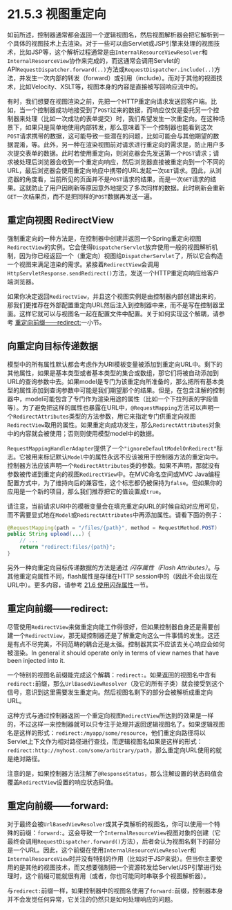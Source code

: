 # 21.5.3 视图重定向

如前所述，控制器通常都会返回一个逻辑视图名，然后视图解析器会把它解析到一个具体的视图技术上去渲染。对于一些可以由Servlet或JSP引擎来处理的视图技术，比如JSP等，这个解析过程通常是由`InternalResourceViewResolver`和`InternalResourceView`协作来完成的，而这通常会调用Servlet的API`RequestDispatcher.forward(..)`方法或`RequestDispatcher.include(..)`方法，并发生一次内部的转发（forward）或引用（include）。而对于其他的视图技术，比如Velocity、XSLT等，视图本身的内容是直接被写回响应流中的。

有时，我们想要在视图渲染之前，先把一个HTTP重定向请求发送回客户端。比如，当一个控制器成功地接受到了`POST`过来的数据，而响应仅仅是委托另一个控制器来处理（比如一次成功的表单提交）时，我们希望发生一次重定向。在这种场景下，如果只是简单地使用内部转发，那么意味着下一个控制器也能看到这次`POST`请求携带的数据，这可能导致一些潜在的问题，比如可能会与其他期望的数据混淆，等。此外，另一种在渲染视图前对请求进行重定向的需求是，防止用户多次提交表单的数据。此时若使用重定向，则浏览器会先发送第一个`POST`请求；请求被处理后浏览器会收到一个重定向响应，然后浏览器直接被重定向到一个不同的URL，最后浏览器会使用重定向响应中携带的URL发起一次`GET`请求。因此，从浏览器的角度看，当前所见的页面并不是`POST`请求的结果，而是一次`GET`请求的结果。这就防止了用户因刷新等原因意外地提交了多次同样的数据。此时刷新会重新`GET`一次结果页，而不是把同样的`POST`数据再发送一遍。

## 重定向视图 RedirectView

强制重定向的一种方法是，在控制器中创建并返回一个Spring重定向视图`RedirectView`的实例。它会使得`DispatcherServlet`放弃使用一般的视图解析机制，因为你已经返回一个（重定向）视图给`DispatcherServlet`了，所以它会构造一个视图来满足渲染的需求。紧接着`RedirectView`会调用`HttpServletResponse.sendRedirect()`方法，发送一个HTTP重定向响应给客户端浏览器。

如果你决定返回`RedirectView`，并且这个视图实例是由控制器内部创建出来的，那我们更推荐在外部配置重定向URL然后注入到控制器中来，而不是写在控制器里面。这样它就可以与视图名一起在配置文件中配置。关于如何实现这个解耦，请参考 [重定向前缀——redirect:](http://docs.spring.io/spring-framework/docs/4.2.4.RELEASE/spring-framework-reference/html/mvc.html#mvc-redirecting-redirect-prefix "The redirect: prefix")一小节。

## 向重定向目标传递数据

模型中的所有属性默认都会考虑作为URI模板变量被添加到重定向URL中。剩下的其他属性，如果是基本类型或者基本类型的集合或数组，那它们将被自动添加到URL的查询参数中去。如果model是专门为该重定向所准备的，那么把所有基本类型的属性添加到查询参数中可能是我们期望那个的结果。但是，在包含注解的控制器中，model可能包含了专门作为渲染用途的属性（比如一个下拉列表的字段值等）。为了避免把这样的属性也暴露在URL中，`@RequestMapping`方法可以声明一个`RedirectAttributes`类型的方法参数，用它来指定专门供重定向视图`RedirectView`取用的属性。如果重定向成功发生，那么`RedirectAttributes`对象中的内容就会被使用；否则则使用模型model中的数据。

`RequestMappingHandlerAdapter`提供了一个`"ignoreDefaultModelOnRedirect"`标志。它被用来标记默认`Model`中的属性永远不应该被用于控制器方法的重定向中。控制器方法应该声明一个`RedirectAttributes`类的参数。如果不声明，那就没有参数被传递到重定向的视图`RedirectView`中。在MVC命名空间或MVC Java编程配置方式中，为了维持向后的兼容性，这个标志都仍被保持为`false`。但如果你的应用是一个新的项目，那么我们推荐把它的值设置成`true`。

请注意，当前请求URI中的模板变量会在填充重定向URL的时候自动对应用可见，而不需要显式地在`Model`或`RedirectAttributes`中再添加属性。请看下面的例子：

```java
@RequestMapping(path = "/files/{path}", method = RequestMethod.POST)
public String upload(...) {
    // ...
    return "redirect:files/{path}";
}
```

另外一种向重定向目标传递数据的方法是通过 _闪存属性（Flash Attributes）_。与其他重定向属性不同，flash属性是存储在HTTP session中的（因此不会出现在URL中）。更多内容，请参考 [21.6 使用闪存属性](http://docs.spring.io/spring-framework/docs/4.2.4.RELEASE/spring-framework-reference/html/mvc.html#mvc-flash-attributes "21.6 Using flash attributes")一节。


## 重定向前缀——redirect:

尽管使用`RedirectView`来做重定向能工作得很好，但如果控制器自身还是需要创建一个`RedirectView`，那无疑控制器还是了解重定向这么一件事情的发生。这还是有点不尽完美，不同范畴的耦合还是太强。控制器其实不应该去关心响应会如何被渲染。In general it should operate only in terms of view names that have been injected into it.

一个特别的视图名前缀能完成这个解耦：`redirect:`。如果返回的视图名中含有`redirect:`前缀，那么`UrlBasedViewResolver`（及它的所有子类）就会接受到这个信号，意识到这里需要发生重定向。然后视图名剩下的部分会被解析成重定向URL。

这种方式与通过控制器返回一个重定向视图`RedirectView`所达到的效果是一样的，不过这样一来控制器就可以只专注于处理并返回逻辑视图名了。如果逻辑视图名是这样的形式：`redirect:/myapp/some/resource`，他们重定向路径将以Servlet上下文作为相对路径进行查找，而逻辑视图名如果是这样的形式：`redirect:http://myhost.com/some/arbitrary/path`，那么重定向URL使用的就是绝对路径。

注意的是，如果控制器方法注解了`@ResponseStatus`，那么注解设置的状态码值会覆盖`RedirectView`设置的响应状态码值。

## 重定向前缀——forward:

对于最终会被`UrlBasedViewResolver`或其子类解析的视图名，你可以使用一个特殊的前缀：`forward:`。这会导致一个`InternalResourceView`视图对象的创建（它最终会调用`RequestDispatcher.forward()`方法），后者会认为视图名剩下的部分是一个URL。因此，这个前缀在使用`InternalResourceViewResolver`和`InternalResourceView`时并没有特别的作用（比如对于JSP来说）。但当你主要使用的是其他的视图技术，而又想要强制把一个资源转发给Servlet/JSP引擎进行处理时，这个前缀可能就很有用（或者，你也可能同时串联多个视图解析器）。

与`redirect:`前缀一样，如果控制器中的视图名使用了`forward:`前缀，控制器本身并不会发觉任何异常，它关注的仍然只是如何处理响应的问题。
